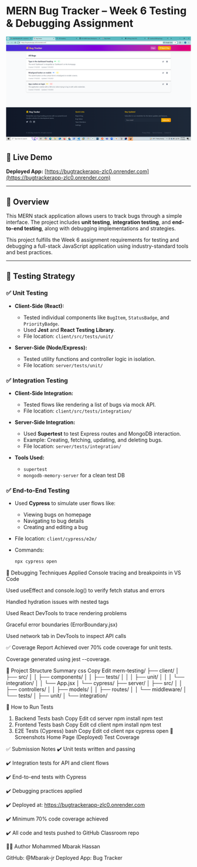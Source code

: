 # MERN Bug Tracker – Week 6 Testing & Debugging Assignment

![Bug Tracker Home Screenshot](./screenshots/home-page.png)

## 🔗 Live Demo
**Deployed App:** [https://bugtrackerapp-zlc0.onrender.com](https://bugtrackerapp-zlc0.onrender.com)

---

## 📌 Overview

This MERN stack application allows users to track bugs through a simple interface. The project includes **unit testing**, **integration testing**, and **end-to-end testing**, along with debugging implementations and strategies.

This project fulfills the Week 6 assignment requirements for testing and debugging a full-stack JavaScript application using industry-standard tools and best practices.

---

## 🧪 Testing Strategy

### ✅ Unit Testing

- **Client-Side (React):**
  - Tested individual components like `BugItem`, `StatusBadge`, and `PriorityBadge`.
  - Used **Jest** and **React Testing Library**.
  - File location: `client/src/tests/unit/`

- **Server-Side (Node/Express):**
  - Tested utility functions and controller logic in isolation.
  - File location: `server/tests/unit/`

### ✅ Integration Testing

- **Client-Side Integration:**
  - Tested flows like rendering a list of bugs via mock API.
  - File location: `client/src/tests/integration/`

- **Server-Side Integration:**
  - Used **Supertest** to test Express routes and MongoDB interaction.
  - Example: Creating, fetching, updating, and deleting bugs.
  - File location: `server/tests/integration/`

- **Tools Used:**
  - `supertest`
  - `mongodb-memory-server` for a clean test DB

### ✅ End-to-End Testing

- Used **Cypress** to simulate user flows like:
  - Viewing bugs on homepage
  - Navigating to bug details
  - Creating and editing a bug

- File location: `client/cypress/e2e/`
- Commands:
  ```bash
  npx cypress open

🧩 Debugging Techniques Applied
Console tracing and breakpoints in VS Code

Used useEffect and console.log() to verify fetch status and errors

Handled hydration issues with nested <a> tags

Used React DevTools to trace rendering problems

Graceful error boundaries (ErrorBoundary.jsx)

Used network tab in DevTools to inspect API calls

✅ Coverage Report
Achieved over 70% code coverage for unit tests.

Coverage generated using jest --coverage.

📁 Project Structure Summary
css
Copy
Edit
mern-testing/
├── client/
│   ├── src/
│   │   ├── components/
│   │   ├── tests/
│   │   │   ├── unit/
│   │   │   └── integration/
│   │   └── App.jsx
│   └── cypress/
├── server/
│   ├── src/
│   │   ├── controllers/
│   │   ├── models/
│   │   ├── routes/
│   │   └── middleware/
│   └── tests/
│       ├── unit/
│       └── integration/


🧪 How to Run Tests
1. Backend Tests
bash
Copy
Edit
cd server
npm install
npm test
2. Frontend Tests
bash
Copy
Edit
cd client
npm install
npm test
3. E2E Tests (Cypress)
bash
Copy
Edit
cd client
npx cypress open
📸 Screenshots
Home Page (Deployed)	Test Coverage

✅ Submission Notes
✔️ Unit tests written and passing

✔️ Integration tests for API and client flows

✔️ End-to-end tests with Cypress

✔️ Debugging practices applied

✔️ Deployed at: https://bugtrackerapp-zlc0.onrender.com

✔️ Minimum 70% code coverage achieved

✔️ All code and tests pushed to GitHub Classroom repo

👨‍💻 Author
Mohammed Mbarak Hassan

GitHub: @Mbarak-jr
Deployed App: Bug Tracker